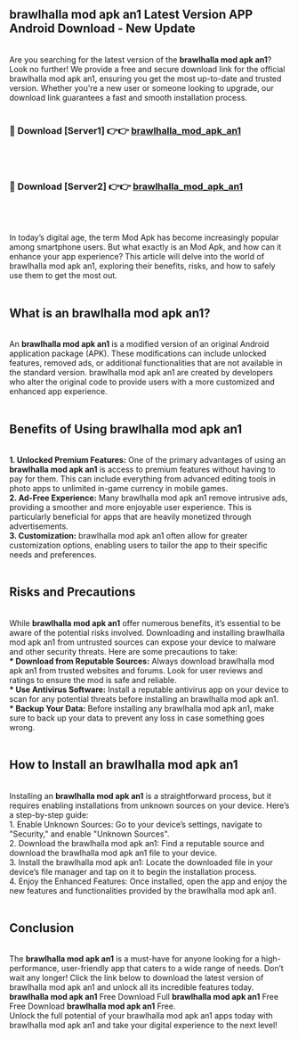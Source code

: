 ## brawlhalla mod apk an1 Latest Version APP Android Download - New Update
<br>
Are you searching for the latest version of the <strong>brawlhalla mod apk an1</strong>? Look no further! We provide a free and secure download link for the official brawlhalla mod apk an1, ensuring you get the most up-to-date and trusted version. Whether you're a new user or someone looking to upgrade, our download link guarantees a fast and smooth installation process.
<br>
<br>
<h3>🔴 Download [Server1] 👉👉 <a href="https://modyolo.store/brawlhalla+mod+apk+an1">brawlhalla_mod_apk_an1</a></h3><br>
<br>
<h3>🔴 Download [Server2] 👉👉 <a href="https://modyolo.store/brawlhalla+mod+apk+an1">brawlhalla_mod_apk_an1</a></h3><br>
<br>
<br>
In today’s digital age, the term Mod Apk has become increasingly popular among smartphone users. But what exactly is an Mod Apk, and how can it enhance your app experience? This article will delve into the world of brawlhalla mod apk an1, exploring their benefits, risks, and how to safely use them to get the most out.
<br>
<br>
<h2>What is an brawlhalla mod apk an1?</h2>
<br>
An <strong>brawlhalla mod apk an1</strong> is a modified version of an original Android application package (APK). These modifications can include unlocked features, removed ads, or additional functionalities that are not available in the standard version. brawlhalla mod apk an1 are created by developers who alter the original code to provide users with a more customized and enhanced app experience.
<br>
<br>
<h2>Benefits of Using brawlhalla mod apk an1</h2>
<br>
<strong> 1. Unlocked Premium Features:</strong> One of the primary advantages of using an <strong>brawlhalla mod apk an1</strong> is access to premium features without having to pay for them. This can include everything from advanced editing tools in photo apps to unlimited in-game currency in mobile games.
<br>
<strong> 2. Ad-Free Experience:</strong> Many brawlhalla mod apk an1 remove intrusive ads, providing a smoother and more enjoyable user experience. This is particularly beneficial for apps that are heavily monetized through advertisements.
<br>
<strong> 3. Customization:</strong> brawlhalla mod apk an1 often allow for greater customization options, enabling users to tailor the app to their specific needs and preferences.
<br>
<br>
<h2>Risks and Precautions</h2>
<br>
While <strong>brawlhalla mod apk an1</strong> offer numerous benefits, it’s essential to be aware of the potential risks involved. Downloading and installing brawlhalla mod apk an1 from untrusted sources can expose your device to malware and other security threats. Here are some precautions to take:
<br>
<strong> * Download from Reputable Sources:</strong> Always download brawlhalla mod apk an1 from trusted websites and forums. Look for user reviews and ratings to ensure the mod is safe and reliable.
<br>
<strong> * Use Antivirus Software:</strong> Install a reputable antivirus app on your device to scan for any potential threats before installing an brawlhalla mod apk an1.
<br>
<strong> * Backup Your Data:</strong> Before installing any brawlhalla mod apk an1, make sure to back up your data to prevent any loss in case something goes wrong.
<br>
<br>
<h2>How to Install an brawlhalla mod apk an1</h2>
<br>
Installing an <strong>brawlhalla mod apk an1</strong> is a straightforward process, but it requires enabling installations from unknown sources on your device. Here’s a step-by-step guide:
<br>
 1. Enable Unknown Sources: Go to your device’s settings, navigate to "Security," and enable "Unknown Sources".
<br>
 2. Download the brawlhalla mod apk an1: Find a reputable source and download the brawlhalla mod apk an1 file to your device.
<br>
 3. Install the brawlhalla mod apk an1: Locate the downloaded file in your device’s file manager and tap on it to begin the installation process.
<br>
 4. Enjoy the Enhanced Features: Once installed, open the app and enjoy the new features and functionalities provided by the brawlhalla mod apk an1.
<br>
<br>
<h2><strong>Conclusion</strong></h2>
<br>
The <strong>brawlhalla mod apk an1</strong> is a must-have for anyone looking for a high-performance, user-friendly app that caters to a wide range of needs. Don’t wait any longer! Click the link below to download the latest version of brawlhalla mod apk an1 and unlock all its incredible features today.
<br>
<strong>brawlhalla mod apk an1</strong> Free Download Full <strong>brawlhalla mod apk an1</strong> Free Free Download <strong>brawlhalla mod apk an1</strong> Free.
<br>
Unlock the full potential of your brawlhalla mod apk an1 apps today with brawlhalla mod apk an1 and take your digital experience to the next level!